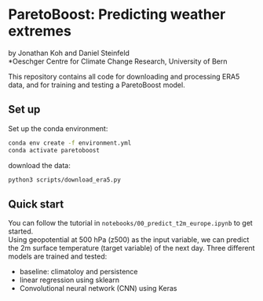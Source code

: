 # ParetoBoost: Predicting weather extremes

by Jonathan Koh and Daniel Steinfeld  
*Oeschger Centre for Climate Change Research, University of Bern  

This repository contains all code for downloading and processing ERA5 data, and for training and testing a ParetoBoost model.

## Set up

Set up the conda environment:

```bash
conda env create -f environment.yml
conda activate paretoboost
```

download the data:

```bash
python3 scripts/download_era5.py
```

## Quick start

You can follow the tutorial in `notebooks/00_predict_t2m_europe.ipynb` to get started.  
Using geopotential at 500 hPa (z500) as the input variable, we can predict the 2m surface temperature (target variable) of the next day. Three different models are trained and tested:

- baseline: climatoloy and persistence
- linear regression using sklearn
- Convolutional neural network (CNN) using Keras
